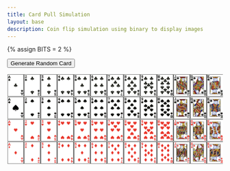 ```yaml
---
title: Card Pull Simulation
layout: base
description: Coin flip simulation using binary to display images
---
```

{% assign BITS = 2 %}

<head>
    <title>Random Card Generator</title>
</head>
<body>
    <button onclick="generateRandomCard()">Generate Random Card</button>
    <p id="cardOutput"></p>

<script>
        var cards = ["Ace", "2", "3", "4", "5", "6", "7", "8", "9", "10", "Jack", "Queen", "King"];
        var suits = ["Diamonds", "Hearts", "Spades", "Clubs"];

        function generateRandomCard() {
            var randomCard = cards[Math.floor(Math.random() * cards.length)];
            var randomSuit = suits[Math.floor(Math.random() * suits.length)];
            var cardOutput = document.getElementById("cardOutput");
            cardOutput.textContent = randomCard + " of " + randomSuit;
        }
 </script>
</body>

![Q16](images/FullDeck.png)